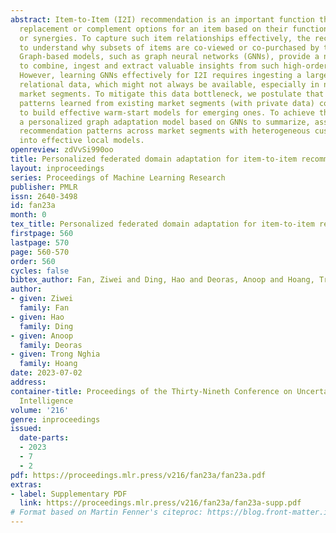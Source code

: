 ```yaml
---
abstract: Item-to-Item (I2I) recommendation is an important function that suggests
  replacement or complement options for an item based on their functional similarities
  or synergies. To capture such item relationships effectively, the recommenders need
  to understand why subsets of items are co-viewed or co-purchased by the customers.
  Graph-based models, such as graph neural networks (GNNs), provide a natural framework
  to combine, ingest and extract valuable insights from such high-order item relationships.
  However, learning GNNs effectively for I2I requires ingesting a large amount of
  relational data, which might not always be available, especially in new, emerging
  market segments. To mitigate this data bottleneck, we postulate that recommendation
  patterns learned from existing market segments (with private data) could be adapted
  to build effective warm-start models for emerging ones. To achieve this, we introduce
  a personalized graph adaptation model based on GNNs to summarize, assemble and adapt
  recommendation patterns across market segments with heterogeneous customer behaviors
  into effective local models.
openreview: zdVvSi990oo
title: Personalized federated domain adaptation for item-to-item recommendation
layout: inproceedings
series: Proceedings of Machine Learning Research
publisher: PMLR
issn: 2640-3498
id: fan23a
month: 0
tex_title: Personalized federated domain adaptation for item-to-item recommendation
firstpage: 560
lastpage: 570
page: 560-570
order: 560
cycles: false
bibtex_author: Fan, Ziwei and Ding, Hao and Deoras, Anoop and Hoang, Trong Nghia
author:
- given: Ziwei
  family: Fan
- given: Hao
  family: Ding
- given: Anoop
  family: Deoras
- given: Trong Nghia
  family: Hoang
date: 2023-07-02
address:
container-title: Proceedings of the Thirty-Nineth Conference on Uncertainty in Artificial
  Intelligence
volume: '216'
genre: inproceedings
issued:
  date-parts:
  - 2023
  - 7
  - 2
pdf: https://proceedings.mlr.press/v216/fan23a/fan23a.pdf
extras:
- label: Supplementary PDF
  link: https://proceedings.mlr.press/v216/fan23a/fan23a-supp.pdf
# Format based on Martin Fenner's citeproc: https://blog.front-matter.io/posts/citeproc-yaml-for-bibliographies/
---
```

